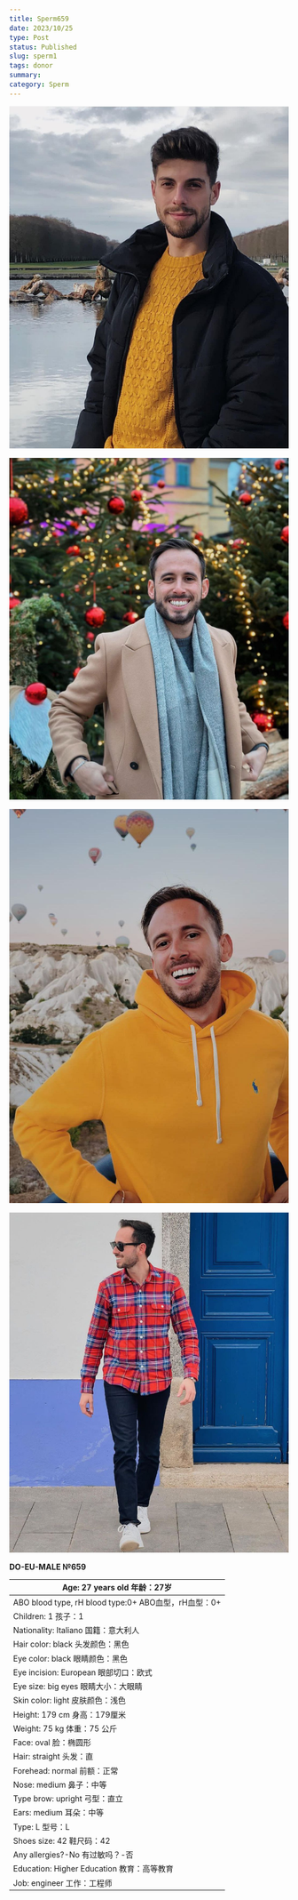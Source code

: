 ```yaml
---
title: Sperm659
date: 2023/10/25
type: Post
status: Published
slug: sperm1
tags: donor
summary: 
category: Sperm
---
```


![](media/be1c3429_02_140307.png)

![](media/be1c3429_03_140307.png)

![](media/be1c3429_04_140307.png)

![](media/be1c3429_05_140307.png)

**DO-EU-MALE №659**

| Age: 27 years old  年龄：27岁                         |
| ----------------------------------------------------- |
| ABO blood type, rH blood type:0+  ABO血型，rH血型：0+ |
| Children: 1  孩子：1                                  |
| Nationality: Italiano  国籍：意大利人                 |
| Hair color: black  头发颜色：黑色                     |
| Eye color: black  眼睛颜色：黑色                      |
| Eye incision: European  眼部切口：欧式                |
| Eye size: big eyes  眼睛大小：大眼睛                  |
| Skin color: light  皮肤颜色：浅色                     |
| Height: 179 cm  身高：179厘米                         |
| Weight: 75 kg  体重：75 公斤                          |
| Face: oval  脸：椭圆形                                |
| Hair: straight  头发：直                              |
| Forehead: normal  前额：正常                          |
| Nose: medium  鼻子：中等                              |
| Type brow: upright  弓型：直立                        |
| Ears: medium  耳朵：中等                              |
| Type: L  型号：L                                      |
| Shoes size: 42  鞋尺码：42                            |
| Any allergies?-No  有过敏吗？-否                      |
| Education: Higher Education  教育：高等教育           |
| Job: engineer  工作：工程师                           |

